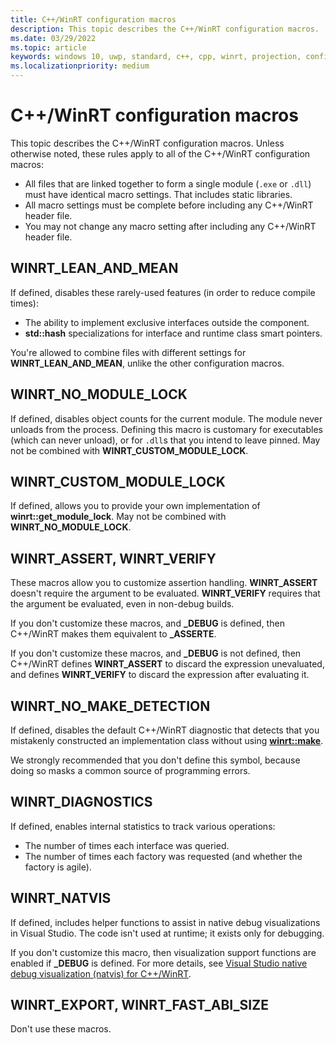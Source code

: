 ```yaml
---
title: C++/WinRT configuration macros
description: This topic describes the C++/WinRT configuration macros.
ms.date: 03/29/2022
ms.topic: article
keywords: windows 10, uwp, standard, c++, cpp, winrt, projection, configuration, macros
ms.localizationpriority: medium
---
```


# C++/WinRT configuration macros

This topic describes the C++/WinRT configuration macros. Unless otherwise noted, these rules apply to all of the C++/WinRT configuration macros:

* All files that are linked together to form a single module (`.exe` or `.dll`) must have identical macro settings. That includes static libraries.
* All macro settings must be complete before including any C++/WinRT header file.
* You may not change any macro setting after including any C++/WinRT header file.

## WINRT_LEAN_AND_MEAN
If defined, disables these rarely-used features (in order to reduce compile times):

* The ability to implement exclusive interfaces outside the component.
* **std::hash** specializations for interface and runtime class smart pointers.

You're allowed to combine files with different settings for **WINRT_LEAN_AND_MEAN**, unlike the other configuration macros.

## WINRT_NO_MODULE_LOCK
If defined, disables object counts for the current module. The module never unloads from the process. Defining this macro is customary for executables (which can never unload), or for `.dll`s that you intend to leave pinned. May not be combined with **WINRT_CUSTOM_MODULE_LOCK**.

## WINRT_CUSTOM_MODULE_LOCK
If defined, allows you to provide your own implementation of **winrt::get_module_lock**. May not be combined with **WINRT_NO_MODULE_LOCK**.

## WINRT_ASSERT, WINRT_VERIFY
These macros allow you to customize assertion handling. **WINRT_ASSERT** doesn't require the argument to be evaluated. **WINRT_VERIFY** requires that the argument be evaluated, even in non-debug builds.

If you don't customize these macros, and **_DEBUG** is defined, then C++/WinRT makes them equivalent to **_ASSERTE**.

If you don't customize these macros, and **_DEBUG** is not defined, then C++/WinRT defines **WINRT_ASSERT** to discard the expression unevaluated, and defines **WINRT_VERIFY** to discard the expression after evaluating it.

## WINRT_NO_MAKE_DETECTION
If defined, disables the default C++/WinRT diagnostic that detects that you mistakenly constructed an implementation class without using [**winrt::make**](/uwp/cpp-ref-for-winrt/make).

We strongly recommended that you don't define this symbol, because doing so masks a common source of programming errors.

## WINRT_DIAGNOSTICS
If defined, enables internal statistics to track various operations:
* The number of times each interface was queried.
* The number of times each factory was requested (and whether the factory is agile).

## WINRT_NATVIS
If defined, includes helper functions to assist in native debug visualizations in Visual Studio. The code isn't used at runtime; it exists only for debugging.

If you don't customize this macro, then visualization support functions are enabled if **_DEBUG** is defined. For more details, see [Visual Studio native debug visualization (natvis) for C++/WinRT](natvis.md).

## WINRT_EXPORT, WINRT_FAST_ABI_SIZE

Don't use these macros.
